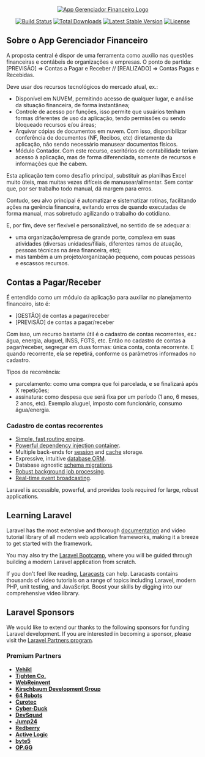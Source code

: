 <p align="center"><a href="https://laravel.com" target="_blank"><img src="img/logo-finance.png" alt="App Gerenciador Financeiro Logo"></a></p>

<p align="center">
<a href="https://github.com/laravel/framework/actions"><img src="https://github.com/laravel/framework/workflows/tests/badge.svg" alt="Build Status"></a>
<a href="https://packagist.org/packages/laravel/framework"><img src="https://img.shields.io/packagist/dt/laravel/framework" alt="Total Downloads"></a>
<a href="https://packagist.org/packages/laravel/framework"><img src="https://img.shields.io/packagist/v/laravel/framework" alt="Latest Stable Version"></a>
<a href="https://packagist.org/packages/laravel/framework"><img src="https://img.shields.io/packagist/l/laravel/framework" alt="License"></a>
</p>

## Sobre o App Gerenciador Financeiro

A proposta central é dispor de uma ferramenta como auxílio nas questões financeiras e contábeis de organizações e empresas. O ponto de partida: [PREVISÃO] => Contas a Pagar e Receber // [REALIZADO] => Contas Pagas e Recebidas. 

Deve usar dos recursos tecnológicos do mercado atual, ex.: 

- Disponível em NUVEM, permitindo acesso de qualquer lugar, e análise da situação financeira, de forma instantânea;
- Controle de acesso por funções, isso permite que usuários tenham formas diferentes de uso da aplicação, tendo permissões ou sendo bloqueado recursos e/ou áreas;
- Arquivar cópias de documentos em nuvem. Com isso, disponibilizar conferência de documentos (NF, Recibos, etc) diretamente da aplicação, não sendo necessário manusear documentos físicos.
- Módulo Contador. Com este recurso, escritórios de contabilidade teriam acesso à aplicação, mas de forma diferenciada, somente de recursos e informações que lhe cabem.

Esta aplicação tem como desafio principal, substituir as planilhas Excel muito úteis, mas muitas vezes difíceis de manusear/alimentar. Sem contar que, por ser trabalho todo manual, dá margem para erros. 

Contudo, seu alvo principal é automatizar e sistematizar rotinas, facilitando ações na gerência financeira, evitando erros de quando executadas de forma manual, mas sobretudo agilizando o trabalho do cotidiano.

E, por fim, deve ser flexível e personalizável, no sentido de se adequar a:
- uma organização/empresa de grande porte, complexa em suas atividades (diversas unidades/filiais, diferentes ramos de atuação, pessoas técnicas na área financeira, etc);
- mas também a um projeto/organização pequeno, com poucas pessoas e escassos recursos.

## Contas a Pagar/Receber

É entendido como um módulo da aplicação para auxiliar no planejamento financeiro, isto é: 
- [GESTÃO] de contas a pagar/receber
- [PREVISÃO] de contas a pagar/receber
 
 Com isso, um recurso bastante útil é o cadastro de contas recorrentes, ex.: água, energia, aluguel, INSS, FGTS, etc.
 Então no cadastro de contas a pagar/receber, segregar em duas formas: única conta, conta recorrente. E quando recorrente, ela se repetirá, conforme os parâmetros informados no cadastro.
 
 Tipos de recorrência:
 - parcelamento: como uma compra que foi parcelada, e se finalizará após X repetições;
 - assinatura: como despesa que será fixa por um período (1 ano, 6 meses, 2 anos, etc). Exemplo aluguel, imposto com funcionário, consumo água/energia.

 ### Cadastro de contas recorrentes




- [Simple, fast routing engine](https://laravel.com/docs/routing).
- [Powerful dependency injection container](https://laravel.com/docs/container).
- Multiple back-ends for [session](https://laravel.com/docs/session) and [cache](https://laravel.com/docs/cache) storage.
- Expressive, intuitive [database ORM](https://laravel.com/docs/eloquent).
- Database agnostic [schema migrations](https://laravel.com/docs/migrations).
- [Robust background job processing](https://laravel.com/docs/queues).
- [Real-time event broadcasting](https://laravel.com/docs/broadcasting).

Laravel is accessible, powerful, and provides tools required for large, robust applications.

## Learning Laravel

Laravel has the most extensive and thorough [documentation](https://laravel.com/docs) and video tutorial library of all modern web application frameworks, making it a breeze to get started with the framework.

You may also try the [Laravel Bootcamp](https://bootcamp.laravel.com), where you will be guided through building a modern Laravel application from scratch.

If you don't feel like reading, [Laracasts](https://laracasts.com) can help. Laracasts contains thousands of video tutorials on a range of topics including Laravel, modern PHP, unit testing, and JavaScript. Boost your skills by digging into our comprehensive video library.

## Laravel Sponsors

We would like to extend our thanks to the following sponsors for funding Laravel development. If you are interested in becoming a sponsor, please visit the [Laravel Partners program](https://partners.laravel.com).

### Premium Partners

- **[Vehikl](https://vehikl.com/)**
- **[Tighten Co.](https://tighten.co)**
- **[WebReinvent](https://webreinvent.com/)**
- **[Kirschbaum Development Group](https://kirschbaumdevelopment.com)**
- **[64 Robots](https://64robots.com)**
- **[Curotec](https://www.curotec.com/services/technologies/laravel/)**
- **[Cyber-Duck](https://cyber-duck.co.uk)**
- **[DevSquad](https://devsquad.com/hire-laravel-developers)**
- **[Jump24](https://jump24.co.uk)**
- **[Redberry](https://redberry.international/laravel/)**
- **[Active Logic](https://activelogic.com)**
- **[byte5](https://byte5.de)**
- **[OP.GG](https://op.gg)**



